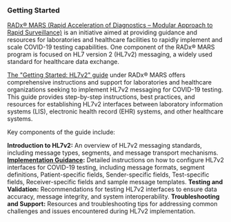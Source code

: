 ### Getting Started

[RADx® MARS (Rapid Acceleration of Diagnostics – Modular Approach to Rapid Surveillance)](https://www.nibib.nih.gov/covid-19/radx-tech-program/mars) is an initiative aimed at providing guidance and resources for laboratories and healthcare facilities to rapidly implement and scale COVID-19 testing capabilities. One component of the RADx® MARS program is focused on HL7 version 2 (HL7v2) messaging, a widely used standard for healthcare data exchange.

[The "Getting Started: HL7v2" guide](https://www.nibib.nih.gov/covid-19/radx-tech-program/mars/hl7v2-getting-started) under RADx® MARS offers comprehensive instructions and support for laboratories and healthcare organizations seeking to implement HL7v2 messaging for COVID-19 testing. This guide provides step-by-step instructions, best practices, and resources for establishing HL7v2 interfaces between laboratory information systems (LIS), electronic health record (EHR) systems, and other healthcare systems.

Key components of the guide include:

**Introduction to HL7v2:** An overview of HL7v2 messaging standards, including message types, segments, and message transport mechanisms.
**[Implementation Guidance](https://www.nibib.nih.gov/covid-19/radx-tech-program/mars/HL7v2-implementation-guide):**  Detailed instructions on how to configure HL7v2 interfaces for COVID-19 testing, including message formats, segment definitions, Patient-specific fields, Sender-specific fields, Test-specific fields, Receiver-specific fields and sample message templates.
**Testing and Validation:** Recommendations for testing HL7v2 interfaces to ensure data accuracy, message integrity, and system interoperability.
**Troubleshooting and Support:** Resources and troubleshooting tips for addressing common challenges and issues encountered during HL7v2 implementation.
